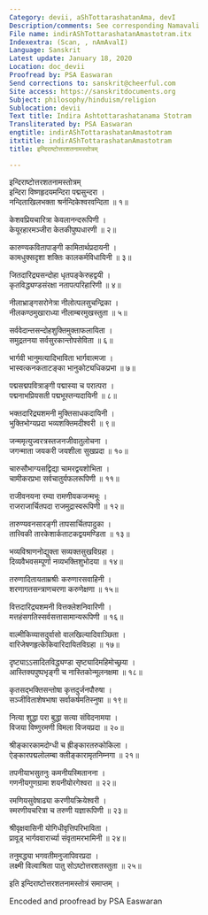 ```yaml
---
Category: devii, aShTottarashatanAma, devI
Description/comments: See corresponding Namavali
File name: indirAShTottarashatanAmastotram.itx
Indexextra: (Scan, , nAmAvalI)
Language: Sanskrit
Latest update: January 18, 2020
Location: doc_devii
Proofread by: PSA Easwaran
Send corrections to: sanskrit@cheerful.com
Site access: https://sanskritdocuments.org
Subject: philosophy/hinduism/religion
Sublocation: devii
Text title: Indira Ashtottarashatanama Stotram
Transliterated by: PSA Easwaran
engtitle: indirAShTottarashatanAmastotram
itxtitle: indirAShTottarashatanAmastotram
title: इन्दिराष्टोत्तरशतनामस्तोत्रम्

---
```

  
 इन्दिराष्टोत्तरशतनामस्तोत्रम्   
इन्दिरा विष्णहृदयमन्दिरा पद्मसुन्दरा ।  
नन्दिताखिलभक्ता श्रर्नन्दिकेश्वरवन्दिता ॥ १॥  
  
केशवप्रियचारित्रा केवलानन्दरूपिणी ।  
केयूरहारमञ्जीरा केतकीपुष्पधारणी ॥ २॥  
  
कारुण्यकवितापाङ्गी कामितार्थप्रदायनी ।  
कामधुक्सदृशा शक्तिः कालकर्मविधायिनी ॥ ३॥  
  
जितदारिद्र्यसन्दोहा धृतपङ्केरुहद्वयी ।  
कृतविद्ध्यण्डसंरक्षा नतापत्परिहारिणी ॥ ४॥  
  
नीलाभ्राङ्गसरोनेत्रा नीलोत्पलसुचन्द्रिका ।  
नीलकण्ठमुखाराध्या नीलाम्बरमुखस्तुता ॥ ५॥  
  
सर्ववेदान्तसन्दोहशुक्तिमुक्ताफलायिता ।  
समुद्रतनया सर्वसुरकान्तोपसेविता ॥ ६॥  
  
भार्गवी भानुमत्यादिभाविता भार्गवात्मजा ।  
भास्वत्कनकताटङ्का भानुकोट्यधिकप्रभा ॥ ७॥  
  
पद्मसद्मपवित्राङ्गी पद्मास्या च परात्परा ।  
पद्मनाभप्रियसती पद्मभूस्तन्यदायिनी ॥ ८॥  
  
भक्तदारिद्र्यशमनी मुक्तिसाधकदायिनी ।  
भुक्तिभोग्यप्रदा भव्यशक्तिमदीश्वरी ॥ ९॥  
  
जन्ममृत्युज्वरत्रस्तजनजीवातुलोचना ।  
जगन्माता जयकरी जयशीला सुखप्रदा ॥ १०॥  
  
चारुसौभाग्यसद्विद्या चामरद्वयशोभिता ।  
चामीकरप्रभा सर्वचातुर्यफलरूपिणी ॥ ११॥  
  
राजीवनयना रम्या रामणीयकजन्मभूः ।  
राजराजार्चितपदा राजमुद्रास्वरूपिणी ॥ १२॥  
  
तारुण्यवनसारङ्गी तापसार्चितपादुका ।  
तात्त्विकी तारकेशार्कताटकद्वयमण्डिता ॥ १३॥  
  
भव्यविश्राणनोद्युक्ता सव्यक्तसुखविग्रहा ।  
दिव्यवैभवसम्पूर्णा नव्यभक्तिशुभोदया ॥ १४॥  
  
तरुणादितायताम्रश्रीः करुणारसवाहिनी ।  
शरणागतसन्त्राणचरणा करुणेक्षणा ॥ १५॥  
  
वित्तदारिद्र्यशमनी वित्तक्लेशनिवारिणी ।  
मत्तहंसगतिस्सर्वसत्तासामान्यरूपिणी ॥ १६॥  
  
वाल्मीकिव्यासदुर्वासो वालखिल्यादिवाञ्छिता ।  
वारिजेषणहृत्केकिवारिदायितविग्रहा ॥ १७॥  
  
दृष्ट्याऽऽसादितविद्ध्यण्डा सृष्ट्यादिमहिमोच्छ्रया ।  
आस्तिक्यपुष्पभृङ्गी च नास्तिकोन्मूलनक्षमा ॥ १८॥  
  
कृतसद्भक्तिसन्तोषा कृत्तदुर्जनपौरुषा ।  
सञ्जीविताशेषभाषा सर्वाकर्षमतिस्नुषा ॥ १९॥  
  
नित्या शुद्धा परा बुद्धा सत्या संविदनामया ।  
विजया विष्णुरमणी विमला विजयप्रदा ॥ २०॥  
  
श्रीङ्कारकामदोग्धी च ह्रीङ्कारतरुकोकिला ।  
ऐङ्कारपद्मलोलम्बा क्लीङ्कारामृतनिम्नगा ॥ २१॥  
  
तपनीयाभसुतनुः कमनीयस्मितानना ।  
गणनीयगुणग्रामा शयनीयोरगेश्वरा ॥ २२॥  
  
रमणियसुवेषाढ्या करणीयक्रियेश्वरी ।  
स्मरणीयचरित्रा च तरुणी यज्ञारूपिणी ॥ २३॥  
  
श्रीवृक्षवासिनी योगिधीवृत्तिपरिभाविता ।  
प्रावूड् भार्गववारार्च्या संवृतामरभामिनी ॥ २४॥  
  
तनुमद्ध्या भगवतीमनुजापिवरप्रदा ।  
लक्ष्मी विल्वाश्रिता पातु सोऽष्टोत्तरशतस्तुता ॥ २५॥  
  
इति इन्दिराष्टोत्तरशतनामस्तोत्रं समाप्तम् ।   
  
  
Encoded and proofread by PSA Easwaran  
  
